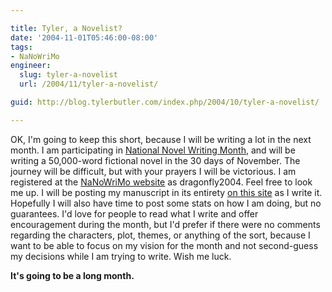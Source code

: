 ```yaml
---

title: Tyler, a Novelist?
date: '2004-11-01T05:46:00-08:00'
tags:
- NaNoWriMo
engineer:
  slug: tyler-a-novelist
  url: /2004/11/tyler-a-novelist/

guid: http://blog.tylerbutler.com/index.php/2004/10/tyler-a-novelist/

---
```


OK, I'm going to keep this short, because I will be writing a lot in the next
month. I am participating in [National Novel Writing Month][1], and will be
writing a 50,000-word fictional novel in the 30 days of November. The journey
will be difficult, but with your prayers I will be victorious. I am
registered at the [NaNoWriMo website][1] as dragonfly2004. Feel free to look
me up. I will be posting my manuscript in its entirety [on this site][2] as I
write it. Hopefully I will also have time to post some stats on how I am
doing, but no guarantees. I'd love for people to read what I write and offer
encouragement during the month, but I'd prefer if there were no comments
regarding the characters, plot, themes, or anything of the sort, because I
want to be able to focus on my vision for the month and not second-guess my
decisions while I am trying to write. Wish me luck.

  
**It's going to be a long month.**

   [1]: http://www.nanowrimo.com
   [2]: /tag/nanowrimo
